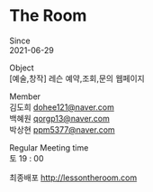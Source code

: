 # The Room

Since   
2021-06-29   

Object   
[예술,창작] 레슨 예약,조회,문의 웹페이지
   
Member   
김도희 dohee121@naver.com   
백혜원 qorgp13@naver.com   
박상현 ppm5377@naver.com   
   
Regular Meeting time   
토 19 : 00


최종배포
http://lessontheroom.com
